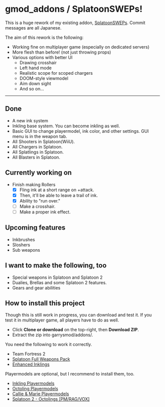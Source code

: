 # gmod_addons / SplatoonSWEPs!
This is a huge rework of my existing addon, [SplatoonSWEPs][1].
Commit messages are all Japanese.

The aim of this rework is the following:
* Working fine on multiplayer game (especially on dedicated servers)
* More flesh than before! (not just throwing props)
* Various options with better UI
    * Drawing crosshair
    * Left hand mode
    * Realistic scope for scoped chargers
    * DOOM-style viewmodel
    * Aim down sight
    * And so on...

***
## Done
* A new ink system
* Inkling base system.
    You can become inkling as well.
* Basic GUI to change playermodel, ink color, and other settings.
    GUI menu is in the weapon tab.
* All Shooters in Splatoon(WiiU).
* All Chargers in Splatoon.
* All Splatlings in Splatoon.
* All Blasters in Splatoon.

## Currently working on
* Finish making Rollers
    * [x] Fling ink at a short range on +attack.
    * [x] Then, it'll be able to leave a trail of ink.
    * [x] Ability to "run over."
    * [ ] Make a crosshair.
    * [ ] Make a proper ink effect.
    
## Upcoming features
* Inkbrushes
* Sloshers
* Sub weapons

## I want to make the following, too
* Special weapons in Splatoon and Splatoon 2
* Dualies, Brellas and some Splatoon 2 features.
* Gears and gear abilities

## How to install this project
Though this is still work in progress, you can download and test it.
If you test it in multiplayer game, all players have to do as well.
* Click **Clone or download** on the top-right, then **Download ZIP**.
* Extract the zip into garrysmod/addons/.

You need the following to work it correctly.
* Team Fortress 2
* [Splatoon Full Weapons Pack][4]
* [Enhanced Inklings][5]

Playermodels are optional, but I recommend to install them, too.
* [Inkling Playermodels][6]
* [Octoling Playermodels][7]
* [Callie & Marie Playermodels][8]
* [Splatoon 2 - Octolings [PM/RAG/VOX]][9]

[1]:https://steamcommunity.com/sharedfiles/filedetails/?id=746789974
[2]:https://steamcommunity.com/workshop/filedetails/?id=688236142
[3]:https://www.dropbox.com/sh/c5srxjs38guatmv/AAAsvB8Y-k4KfyNZ4Y_WFEo9a?dl=0
[4]:https://steamcommunity.com/sharedfiles/filedetails/?id=688236142
[5]:https://steamcommunity.com/workshop/filedetails/?id=572513533
[6]:https://steamcommunity.com/sharedfiles/filedetails/?id=479265317
[7]:https://steamcommunity.com/sharedfiles/filedetails/?id=478059724
[8]:https://steamcommunity.com/sharedfiles/filedetails/?id=476149543
[9]:https://steamcommunity.com/sharedfiles/filedetails/?id=1544841933
